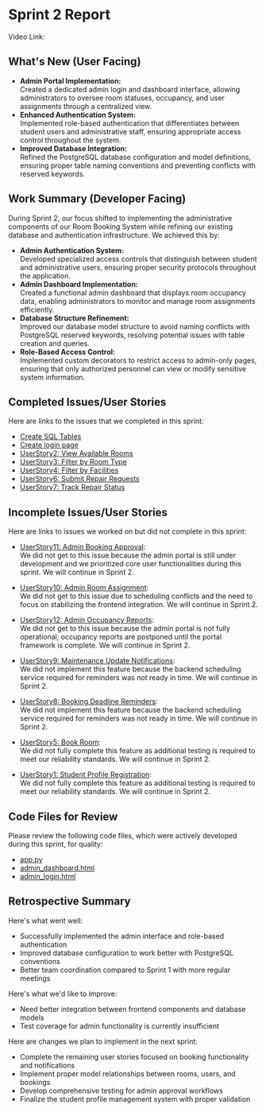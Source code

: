 # Sprint 2 Report 
Video Link:
## What's New (User Facing)
* **Admin Portal Implementation:**  
  Created a dedicated admin login and dashboard interface, allowing administrators to oversee room statuses, occupancy, and user assignments through a centralized view.
* **Enhanced Authentication System:**  
  Implemented role-based authentication that differentiates between student users and administrative staff, ensuring appropriate access control throughout the system.
* **Improved Database Integration:**  
  Refined the PostgreSQL database configuration and model definitions, ensuring proper table naming conventions and preventing conflicts with reserved keywords.

## Work Summary (Developer Facing)
During Sprint 2, our focus shifted to implementing the administrative components of our Room Booking System while refining our existing database and authentication infrastructure. We achieved this by:
* **Admin Authentication System:**  
  Developed specialized access controls that distinguish between student and administrative users, ensuring proper security protocols throughout the application.
* **Admin Dashboard Implementation:**  
  Created a functional admin dashboard that displays room occupancy data, enabling administrators to monitor and manage room assignments efficiently.
* **Database Structure Refinement:**  
  Improved our database model structure to avoid naming conflicts with PostgreSQL reserved keywords, resolving potential issues with table creation and queries.
* **Role-Based Access Control:**  
  Implemented custom decorators to restrict access to admin-only pages, ensuring that only authorized personnel can view or modify sensitive system information.
  

## Completed Issues/User Stories
Here are links to the issues that we completed in this sprint:

 * [Create SQL Tables](https://github.com/users/admsht/projects/2/views/1?pane=issue&itemId=100777174&issue=admsht%7Ccs451-team-project%7C13)
 * [Create login page](https://github.com/users/admsht/projects/2/views/1?pane=issue&itemId=101193157&issue=admsht%7Ccs451-team-project%7C14)
 * [UserStory2: View Available Rooms](https://github.com/users/admsht/projects/2/views/1?pane=issue&itemId=100373595&issue=admsht%7Ccs451-team-project%7C2)
 * [UserStory3: Filter by Room Type](https://github.com/users/admsht/projects/2/views/1?pane=issue&itemId=100373831&issue=admsht%7Ccs451-team-project%7C3)
 * [UserStory4: Filter by Facilities](https://github.com/users/admsht/projects/2/views/1?pane=issue&itemId=100374706&issue=admsht%7Ccs451-team-project%7C4)
 * [UserStory6: Submit Repair Requests](https://github.com/users/admsht/projects/2/views/1?pane=issue&itemId=100374708&issue=admsht%7Ccs451-team-project%7C6)
 * [UserStory7: Track Repair Status](https://github.com/users/admsht/projects/2/views/1?pane=issue&itemId=100374709&issue=admsht%7Ccs451-team-project%7C7)

 
 ## Incomplete Issues/User Stories
Here are links to issues we worked on but did not complete in this sprint:

* [UserStory11: Admin Booking Approval](https://github.com/users/admsht/projects/2/views/1?pane=issue&itemId=100374713&issue=admsht%7Ccs451-team-project%7C11):  
  We did not get to this issue because the admin portal is still under development and we prioritized core user functionalities during this sprint. We will continue in Sprint 2.

* [UserStory10: Admin Room Assignment](https://github.com/users/admsht/projects/2/views/1?pane=issue&itemId=100374712&issue=admsht%7Ccs451-team-project%7C10):  
  We did not get to this issue due to scheduling conflicts and the need to focus on stabilizing the frontend integration. We will continue in Sprint 2.

* [UserStory12: Admin Occupancy Reports](https://github.com/users/admsht/projects/2/views/1?pane=issue&itemId=100374714&issue=admsht%7Ccs451-team-project%7C12):  
  We did not get to this issue because the admin portal is not fully operational; occupancy reports are postponed until the portal framework is complete. We will continue in Sprint 2.

* [UserStory9: Maintenance Update Notifications](https://github.com/users/admsht/projects/2/views/1?pane=issue&itemId=100374711&issue=admsht%7Ccs451-team-project%7C9):  
  We did not implement this feature because the backend scheduling service required for reminders was not ready in time. We will continue in Sprint 2.

* [UserStory8: Booking Deadline Reminders](https://github.com/users/admsht/projects/2/views/1?pane=issue&itemId=100374710&issue=admsht%7Ccs451-team-project%7C8):  
  We did not implement this feature because the backend scheduling service required for reminders was not ready in time. We will continue in Sprint 2.

* [UserStory5: Book Room](https://github.com/users/admsht/projects/2/views/1?pane=issue&itemId=100374707&issue=admsht%7Ccs451-team-project%7C5):  
  We did not fully complete this feature as additional testing is required to meet our reliability standards. We will continue in Sprint 2.

* [UserStory1: Student Profile Registration](https://github.com/users/admsht/projects/2/views/1?pane=issue&itemId=100373345&issue=admsht%7Ccs451-team-project%7C1):  
  We did not fully complete this feature as additional testing is required to meet our reliability standards. We will continue in Sprint 2.


## Code Files for Review
Please review the following code files, which were actively developed during this sprint, for quality:
 * [app.py](https://github.com/admsht/cs451-team-project/blob/main/Project/app.py)
 * [admin_dashboard.html](https://github.com/admsht/cs451-team-project/blob/main/Project/templates/admin_dashboard.html)
 * [admin_login.html](https://github.com/admsht/cs451-team-project/blob/main/Project/templates/admin_login.html)
 
## Retrospective Summary
Here's what went well:
  * Successfully implemented the admin interface and role-based authentication
  * Improved database configuration to work better with PostgreSQL conventions
  * Better team coordination compared to Sprint 1 with more regular meetings

Here's what we'd like to improve:
  * Need better integration between frontend components and database models
  * Test coverage for admin functionality is currently insufficient

Here are changes we plan to implement in the next sprint:
  * Complete the remaining user stories focused on booking functionality and notifications
  * Implement proper model relationships between rooms, users, and bookings
  * Develop comprehensive testing for admin approval workflows
  * Finalize the student profile management system with proper validation
